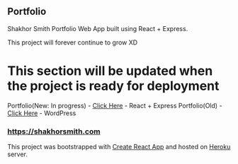 ## Portfolio
Shakhor Smith Portfolio Web App built using React + Express.

This project will forever continue to grow XD

# This section will be updated when the project is ready for deployment 
Portfolio(New: In progress) - [Click Here](https://shakhor-portfolio.herokuapp.com/) - React + Express
Portfolio(Old) - [Click Here](https://shakhorsmith.com) - WordPress

### https://shakhorsmith.com
This project was bootstrapped with [Create React App](https://github.com/facebookincubator/create-react-app) and hosted on [Heroku](https://heroku.com) server.
